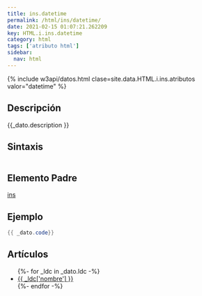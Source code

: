 ```yaml
---
title: ins.datetime
permalink: /html/ins/datetime/
date: 2021-02-15 01:07:21.262209
key: HTML.i.ins.datetime
category: html
tags: ['atributo html']
sidebar: 
  nav: html
---
```


{% include w3api/datos.html clase=site.data.HTML.i.ins.atributos valor="datetime" %}

## Descripción
{{_dato.description }}

## Sintaxis
~~~html
~~~

## Elemento Padre
[ins](/html/ins/)

## Ejemplo
~~~java
{{ _dato.code}}
~~~

## Artículos
<ul>
{%- for _ldc in _dato.ldc -%}
   <li>
       <a href="{{_ldc['url'] }}">{{ _ldc['nombre'] }}</a>
   </li>
{%- endfor -%}
</ul>
